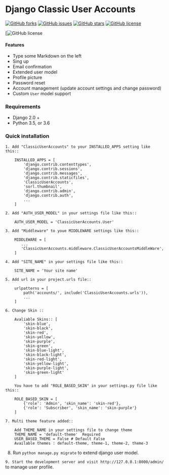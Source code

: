 # Django Classic User Accounts

[![GitHub forks](https://img.shields.io/github/forks/sumankumar72/django-classic-user-account.svg)](https://github.com/sumankumar72/django-classic-user-account/network) [![GitHub issues](https://img.shields.io/github/issues/sumankumar72/django-classic-user-account.svg)](https://github.com/sumankumar72/django-classic-user-account/issues) [![GitHub stars](https://img.shields.io/github/stars/sumankumar72/django-classic-user-account.svg)](https://github.com/sumankumar72/django-classic-user-account/stargazers) [![GitHub license](https://img.shields.io/github/license/sumankumar72/django-classic-user-account.svg)](https://github.com/sumankumar72/django-classic-user-account)

[![GitHub license](https://img.shields.io/badge/This%20month%20downloads-4864-green.svg)



#### Features
  - Type some Markdown on the left
  - Sing up
  - Email confirmation
  - Extended user model
  - Profile picture
  - Password reset
  - Account management (update account settings and change password)
  - Custom `User` model support

### Requirements
  - Django 2.0 +
  - Python 3.5, or 3.6

### Quick installation


`1. Add "ClassicUserAccounts" to your INSTALLED_APPS setting like this::`
```
    INSTALLED_APPS = [
        'django.contrib.contenttypes',
	    'django.contrib.sessions',
	    'django.contrib.messages',
	    'django.contrib.staticfiles',
	    'ClassicUserAccounts',
	    'sorl.thumbnail',
	    'django.contrib.admin',
	    'django.contrib.auth',
	    ...
    ]
```
`2. Add "AUTH_USER_MODEL" in your settings file like this::`
```
	AUTH_USER_MODEL = 'ClassicUserAccounts.User'
```

`3. Add "Middleware" to youe MIDDLEWARE settings like this::`
```
	MIDDLEWARE = [
	   ...
	   'ClassicUserAccounts.middleware.ClassicUserAccountsMiddleWare',
	]
```

`4. Add "SITE_NAME" in your settings file like this::`
```
    SITE_NAME = 'Your site name'
```

`5. Add url in your project.urls file::`
```
	urlpatterns = [
	    path('accounts/', include('ClassicUserAccounts.urls')),
		...
	]
```
`6. Change Skin ::`
```
    Avaliable Skins:: [
        'skin-blue',
        'skin-black',
        'skin-red',
        'skin-yellow',
        'skin-purple',
        'skin-green',
        'skin-blue-light',
        'skin-black-light',
        'skin-red-light',
        'skin-yellow-light',
        'skin-purple-light',
        'skin-green-light'
    ]

    You have to add "ROLE_BASED_SKIN" in your settings.py file like this::

    ROLE_BASED_SKIN = [
        {'role': 'Admin', 'skin_name': 'skin-red'},
        {'role': 'Subscriber', 'skin_name': 'skin-purple'}
    ]
```
`7. Multi theme feature added::`
```
    Add THEME_NAME in your settings file to change theme
    THEME_NAME = 'default-theme'  Required
    USER_BASED_THEME = False # Default False
    Available themes : default-theme, theme-1, theme-2, theme-3
```

8. Run `python manage.py migrate` to extend django user model.

`9. Start the development server and visit http://127.0.0.1:8000/admin/` to manage user profile.
